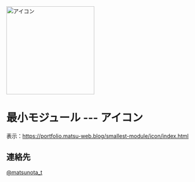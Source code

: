 <img width="230" alt="アイコン" src="https://github.com/user-attachments/assets/76001637-6c4f-4abf-af9b-edb27733a6d8">

# 最小モジュール --- アイコン

表示：https://portfolio.matsu-web.blog/smallest-module/icon/index.html

## 連絡先
[@matsunota_t](https://twitter.com/matsunota_t)